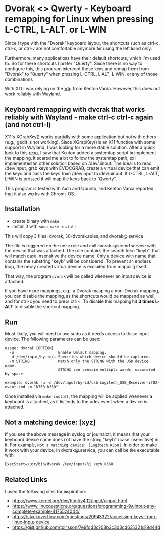 # Dvorak <> Qwerty - Keyboard remapping for Linux when pressing L-CTRL, L-ALT, or L-WIN

Since I type with the "Dvorak" keyboard layout, the shortcuts such as ctrl-c, ctrl-x, or ctrl-v are not comfortable anymore for using the left hand only.

Furthermore, many applications have their default shortcuts, which I'm used to. So for these shortcuts I prefer "Querty". Since there is no way to configure this, this program intercept these keys and remap them from "Dvorak" to "Querty" when pressing L-CTRL, L-ALT, L-WIN, or any of those combinations.
   
With X11 I was relying on the [xdq](https://github.com/kentonv/dvorak-qwerty) from Kenton Varda. However, this does not work reliably with Wayland.

## Keyboard remapping with dvorak that works reliably with Wayland - make ctrl-c ctrl-c again (and not ctrl-i)

X11's XGrabKey() works partially with some application but not with others (e.g., gedit is not working). Since XGrabKey() is an X11 function with some support in Wayland, I was looking for a more stable solution. After a quick look to this [repo](https://github.com/kentonv/dvorak-qwerty), I saw that Kenton added a systemtap script to implement the mapping. It scared me a bit to follow the systemtap path, so I implemented an other solution based on /dev/uinput. The idea is to read /dev/input, grab keys with EVIOCGRAB, create a virtual device that can emit the keys and pass the keys from /dev/input to /dev/uinput. If L-CTRL, L-ALT, L-WIN is pressed it will map the keys back to "Qwerty".

This program is tested with Arch and Ubuntu, and Kenton Varda reported that it also works with Chrome OS.

## Installation

 * create binary with ```make```
 * install it with ```sudo make install```

This will copy 3 files: dvorak, 80-dvorak.rules, and dvorak@.service

The file is triggered on the udev rule and call dvorak systemd service with the device that was attached. The rule contains
the search term "keyb", that will match case insensitive the device name. Only a device with name that contains the substring
"keyb" will be considered. To prevent an endless loop, the newly created virtual device is excluded from mapping itself.

That way, the program ```dvorak``` will be called whenever an input device is attached.

If you have more mappings, e.g., a Dvorak mapping a non-Dvorak mapping, you can disable the mapping, as the shortcuts would be mappend as well, and for ctrl-c you need to press ctrl-i. To disable this mapping hit **3 times L-ALT** to disable the shortcut mapping.

## Run

Most likely, you will need to use sudo as it needs access to those input device. The following parameters can be used:

```
usage: dvorak [OPTION]
  -u                    Enable Umlaut mapping.
  -d /dev/input/by-id/… Specifies which device should be captured.
  -m STRING             Match only the STRING with the USB device name. 
                        STRING can contain multiple words, separated by space.

example: dvorak -u -d /dev/input/by-id/usb-Logitech_USB_Receiver-if02-event-kbd -m "k750 k350"
```
Once installed via ```make install```, the mapping will be applied whenever a keyboard is attached, as it listends to the udev event when a device is attached.

## Not a matching device: [xyz]

If you see the above message in syslog or journalctl, it means that your keyboard device name does not have the string "keyb" (case insensitive) in it. For example, ```Not a matching device: [Logitech K360]```. In order to make it work with your device, in dvorak@.service, you can call be the executable with

```
ExecStart=/usr/bin/dvorak /dev/input/%i keyb k360
```

## Related Links
I used the following sites for inspiration:

 * https://www.kernel.org/doc/html/v4.12/input/uinput.html
 * https://www.linuxquestions.org/questions/programming-9/uinput-any-complete-example-4175524044/
 * https://stackoverflow.com/questions/20943322/accessing-keys-from-linux-input-device
 * https://gist.github.com/toinsson/7e9fdd3c908b3c3d3cd635321d19d44d
